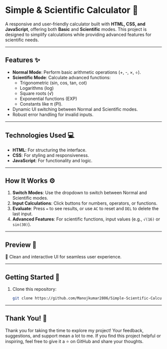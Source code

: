# Simple & Scientific Calculator 🧮  

A responsive and user-friendly calculator built with **HTML, CSS, and JavaScript**, offering both **Basic** and **Scientific** modes. This project is designed to simplify calculations while providing advanced features for scientific needs.  

---

## **Features** ✨  
- **Normal Mode**: Perform basic arithmetic operations (+, -, ×, ÷).  
- **Scientific Mode**: Calculate advanced functions:  
  - Trigonometric (sin, cos, tan, cot)  
  - Logarithms (log)  
  - Square roots (√)  
  - Exponential functions (EXP)  
  - Constants like π (PI).  
- Dynamic UI switching between Normal and Scientific modes.  
- Robust error handling for invalid inputs.  

---

## **Technologies Used** 💻  
- **HTML**: For structuring the interface.  
- **CSS**: For styling and responsiveness.  
- **JavaScript**: For functionality and logic.  

---

## **How It Works** ⚙️  
1. **Switch Modes**: Use the dropdown to switch between Normal and Scientific modes.  
2. **Input Calculations**: Click buttons for numbers, operators, or functions.  
3. **Evaluate**: Press `=` to see results, or use `AC` to reset and `DEL` to delete the last input.  
4. **Advanced Features**: For scientific functions, input values (e.g., `√(16)` or `sin(30)`).  

---

## **Preview** 👀  
🎨 Clean and interactive UI for seamless user experience.  

---

## **Getting Started** 🚀  
1. Clone this repository:  
   ```bash
   git clone https://github.com/Manojkumar2806/Simple-Scientific-Calculator.git

---

## **Thank You! 🙏**  
Thank you for taking the time to explore my project! Your feedback, suggestions, and support mean a lot to me. If you find this project helpful or inspiring, feel free to give it a ⭐ on GitHub and share your thoughts.  

